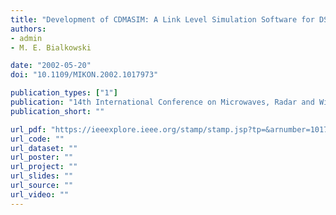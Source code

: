 ```yaml
---
title: "Development of CDMASIM: A Link Level Simulation Software for DS‐CDMA Systems"
authors:
- admin
- M. E. Bialkowski

date: "2002-05-20"
doi: "10.1109/MIKON.2002.1017973"

publication_types: ["1"]
publication: "14th International Conference on Microwaves, Radar and Wireless Communications (MIKON), Gdansk, Poland"
publication_short: ""

url_pdf: "https://ieeexplore.ieee.org/stamp/stamp.jsp?tp=&arnumber=1017973"
url_code: ""
url_dataset: ""
url_poster: ""
url_project: ""
url_slides: ""
url_source: ""
url_video: ""
---
```

